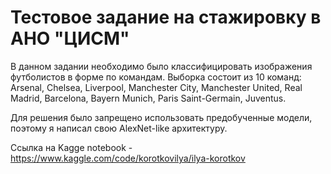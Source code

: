 # Тестовое задание на стажировку в АНО "ЦИСМ"

В данном задании необходимо было классифицировать изображения футболистов в форме по командам. Выборка состоит из 10 команд: Arsenal, Chelsea, Liverpool, Manchester City, Manchester United, Real Madrid, Barcelona, Bayern Munich, Paris Saint-Germain, Juventus.

Для решения было запрещено использовать предобученные модели, поэтому я написал свою AlexNet-like архитектуру.

Ссылка на Kagge notebook - https://www.kaggle.com/code/korotkovilya/ilya-korotkov
